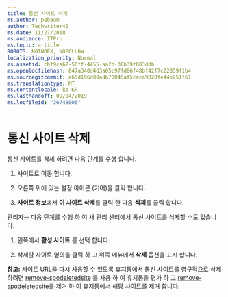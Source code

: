 ```yaml
---
title: 통신 사이트 삭제
ms.author: pebaum
author: Techwriter40
ms.date: 11/27/2018
ms.audience: ITPro
ms.topic: article
ROBOTS: NOINDEX, NOFOLLOW
localization_priority: Normal
ms.assetid: cbf9ca67-56ff-4455-aa2d-30b39f883ddb
ms.openlocfilehash: 847a340d4d3a05c97fd86f48bf42f7c22859f1b4
ms.sourcegitcommit: a65d196d00adb70045af5caca9828fe44b951f61
ms.translationtype: MT
ms.contentlocale: ko-KR
ms.lasthandoff: 09/04/2019
ms.locfileid: "36748006"
---
```

# <a name="delete-a-communication-site"></a>통신 사이트 삭제

통신 사이트를 삭제 하려면 다음 단계를 수행 합니다. 
  
1. 사이트로 이동 합니다. 
  
2. 오른쪽 위에 있는 설정 아이콘 (기어)을 클릭 합니다. 
  
3. **사이트 정보**에서 **이 사이트 삭제**를 클릭 한 다음 **삭제**를 클릭 합니다. 
  
관리자는 다음 단계를 수행 하 여 새 관리 센터에서 통신 사이트를 삭제할 수도 있습니다. 
  
1. 왼쪽에서 **활성 사이트** 를 선택 합니다. 
  
2. 삭제할 사이트 옆의을 클릭 하 고 위쪽 메뉴에서 **삭제** 옵션을 표시 합니다. 
  
 **참고:** 사이트 URL을 다시 사용할 수 있도록 휴지통에서 통신 사이트를 영구적으로 삭제 하려면 [remove-spodeletedsite](https://aka.ms/Get-SPODeletedSite) 를 사용 하 여 휴지통을 평가 하 고 [remove-spodeletedsite를 제거](https://aka.ms/Remove-SPODeletedSite) 하 여 휴지통에서 해당 사이트를 제거 합니다. 
  

